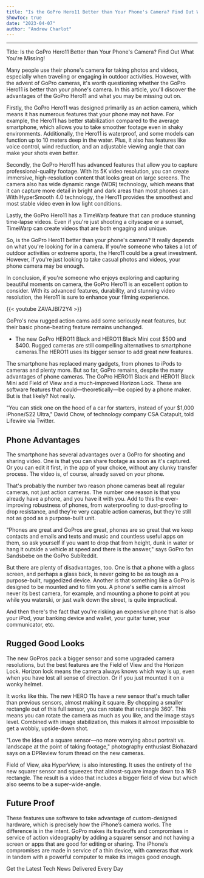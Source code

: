 ```yaml
---
title: "Is the GoPro Hero11 Better than Your Phone's Camera? Find Out What You're Missing!"
ShowToc: true 
date: "2023-04-07"
author: "Andrew Charlot"
---
```

*****
Title: Is the GoPro Hero11 Better than Your Phone's Camera? Find Out What You're Missing!

Many people use their phone's camera for taking photos and videos, especially when traveling or engaging in outdoor activities. However, with the advent of GoPro cameras, it's worth questioning whether the GoPro Hero11 is better than your phone's camera. In this article, you'll discover the advantages of the GoPro Hero11 and what you may be missing out on.

Firstly, the GoPro Hero11 was designed primarily as an action camera, which means it has numerous features that your phone may not have. For example, the Hero11 has better stabilization compared to the average smartphone, which allows you to take smoother footage even in shaky environments. Additionally, the Hero11 is waterproof, and some models can function up to 10 meters deep in the water. Plus, it also has features like voice control, wind reduction, and an adjustable viewing angle that can make your shots even better.

Secondly, the GoPro Hero11 has advanced features that allow you to capture professional-quality footage. With its 5K video resolution, you can create immersive, high-resolution content that looks great on large screens. The camera also has wide dynamic range (WDR) technology, which means that it can capture more detail in bright and dark areas than most phones can. With HyperSmooth 4.0 technology, the Hero11 provides the smoothest and most stable video even in low light conditions.

Lastly, the GoPro Hero11 has a TimeWarp feature that can produce stunning time-lapse videos. Even if you're just shooting a cityscape or a sunset, TimeWarp can create videos that are both engaging and unique.

So, is the GoPro Hero11 better than your phone's camera? It really depends on what you're looking for in a camera. If you're someone who takes a lot of outdoor activities or extreme sports, the Hero11 could be a great investment. However, if you're just looking to take casual photos and videos, your phone camera may be enough.

In conclusion, if you're someone who enjoys exploring and capturing beautiful moments on camera, the GoPro Hero11 is an excellent option to consider. With its advanced features, durability, and stunning video resolution, the Hero11 is sure to enhance your filming experience.

{{< youtube ZAVAJBl72Y4 >}} 




GoPro's new rugged action cams add some seriously neat features, but their basic phone-beating feature remains unchanged. 

 
- The new GoPro HERO11 Black and HERO11 Black Mini cost $500 and $400. Rugged cameras are still compelling alternatives to smartphone cameras.The HERO11 uses its bigger sensor to add great new features.

 

The smartphone has replaced many gadgets, from phones to iPods to cameras and plenty more. But so far, GoPro remains, despite the many advantages of phone cameras. The GoPro HERO11 Black and HERO11 Black Mini add Field of View and a much-improved Horizon Lock. These are software features that could—theoretically—be copied by a phone maker. But is that likely? Not really.

 

"You can stick one on the hood of a car for starters, instead of your $1,000 iPhone/S22 Ultra," David Chow, of technology company CSA Catapult, told Lifewire via Twitter. 

 
##   Phone Advantages  
 

The smartphone has several advantages over a GoPro for shooting and sharing video. One is that you can share footage as soon as it's captured. Or you can edit it first, in the app of your choice, without any clunky transfer process. The video is, of course, already saved on your phone. 

 

That's probably the number two reason phone cameras beat all regular cameras, not just action cameras. The number one reason is that you already have a phone, and you have it with you. Add to this the ever-improving robustness of phones, from waterproofing to dust-proofing to drop resistance, and they're very capable action cameras, but they're still not as good as a purpose-built unit. 

 

"Phones are great and GoPros are great, phones are so great that we keep contacts and emails and texts and music and countless useful apps on them, so ask yourself if you want to drop that from height, dunk in water or hang it outside a vehicle at speed and there is the answer," says GoPro fan Sandsbebe on the GoPro SubReddit. 

 

But there are plenty of disadvantages, too. One is that a phone with a glass screen, and perhaps a glass back, is never going to be as tough as a purpose-built, ruggedized device. Another is that something like a GoPro is designed to be mounted and to film you. A phone's selfie cam is almost never its best camera, for example, and mounting a phone to point at you while you waterski, or just walk down the street, is quite impractical. 

 

And then there's the fact that you're risking an expensive phone that is also your iPod, your banking device and wallet, your guitar tuner, your communicator, etc. 

 
##   Rugged Good Looks  
 

The new GoPros pack a bigger sensor and some upgraded camera resolutions, but the best features are the Field of View and the Horizon Lock. Horizon lock means the camera always knows which way is up, even when you have lost all sense of direction. Or if you just mounted it on a wonky helmet. 

 

It works like this. The new HERO 11s have a new sensor that's much taller than previous sensors, almost making it square. By chopping a smaller rectangle out of this full sensor, you can rotate that rectangle 360˚. This means you can rotate the camera as much as you like, and the image stays level. Combined with image stabilization, this makes it almost impossible to get a wobbly, upside-down shot. 

 

"Love the idea of a square sensor—no more worrying about portrait vs. landscape at the point of taking footage," photography enthusiast Biohazard says on a DPReview forum thread on the new cameras. 

 

Field of View, aka HyperView, is also interesting. It uses the entirety of the new squarer sensor and squeezes that almost-square image down to a 16:9 rectangle. The result is a video that includes a bigger field of view but which also seems to be a super-wide-angle. 

 
##   Future Proof  
 

These features use software to take advantage of custom-designed hardware, which is precisely how the iPhone’s camera works. The difference is in the intent. GoPro makes its tradeoffs and compromises in service of action videography by adding a squarer sensor and not having a screen or apps that are good for editing or sharing. The iPhone’s compromises are made in service of a thin device, with cameras that work in tandem with a powerful computer to make its images good enough.

 

Get the Latest Tech News Delivered Every Day




